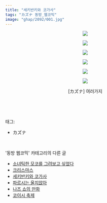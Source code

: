 ```yaml
---
title: "세키반키와 코가사"
tags: "カズナ 동방_웹코믹"
image: "ghap/2092/001.jpg"
---
```

<div class="article">
<p style="text-align: center; clear: none; float: none;"><img src="{{ site.nasurl }}/ghap/2092/001.jpg"/></p>
<p style="text-align: center; clear: none; float: none;"><img src="{{ site.nasurl }}/ghap/2092/002.jpg"/></p>
<p style="text-align: center; clear: none; float: none;"><img src="{{ site.nasurl }}/ghap/2092/003.jpg"/></p>
<p style="text-align: center; clear: none; float: none;"><img src="{{ site.nasurl }}/ghap/2092/004.jpg"/></p>
<p style="text-align: center; clear: none; float: none;"><img src="{{ site.nasurl }}/ghap/2092/005.jpg"/></p>
<p style="text-align: center; clear: none; float: none;"><img src="{{ site.nasurl }}/ghap/2092/006.jpg"/></p>
<p style="text-align: center; clear: none; float: none;">[カズナ] 여러가지</p>
<p><br/></p>
</div><br/>
<div class="tagTrail">
<p>태그: </p>
<ul>
<li>カズナ</li>
</ul>
</div><br/>
<div class="another">
<p>'동방 웹코믹' 카테고리의 다른 글</p>
<ul>
<li><a href="/2016-09-11-ghap_2103">소녀틱한 모코를 그려보고 싶었다</a></li>
<li><a href="/2016-09-10-ghap_2098">크리스마스</a></li>
<li><a href="/2016-09-10-ghap_2092">세키반키와 코가사</a></li>
<li><a href="/2016-09-09-ghap_2079">파르시는 울지않아</a></li>
<li><a href="/2016-09-09-ghap_2065">나즈 쇼의 만화</a></li>
<li><a href="/2016-09-08-ghap_2054">코이시 축제</a></li>
</ul>
</div><br/>
<div class="cb_module cb_fluid">
<div class="cb_wrt cb_profile">
</div><!-- commentList close -->
</div><br/>
